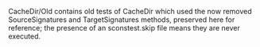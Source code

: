 CacheDir/Old contains old tests of CacheDir which used the now removed
SourceSignatures and TargetSignatures methods, preserved here for
reference; the presence of an sconstest.skip file means they are never
executed.
